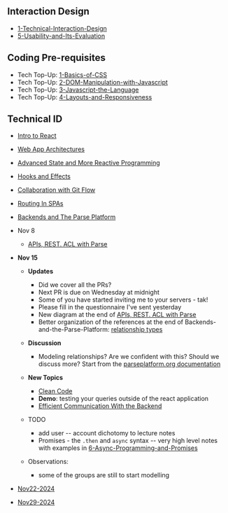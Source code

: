 ## Interaction Design
- [1-Technical-Interaction-Design](Lectures/1-Technical-Interaction-Design.pdf)
- [5-Usability-and-Its-Evaluation](Lectures/5-Usability-and-Its-Evaluation.md)

## Coding Pre-requisites
- Tech Top-Up: [1-Basics-of-CSS](Tech-TopUps/1-Basics-of-CSS.md)
- Tech Top-Up: [2-DOM-Manipulation-with-Javascript](Tech-TopUps/2-DOM-Manipulation-with-Javascript.md)
- Tech Top-Up: [3-Javascript-the-Language](Tech-TopUps/3-Javascript-the-Language.md)
- Tech Top-Up: [4-Layouts-and-Responsiveness](Tech-TopUps/4-Layouts-and-Responsiveness.md)

  
## Technical ID
- [Intro to React](Lectures/Intro-to-React.md)
- [Web App Architectures](Lectures/Web-App-Architectures.md)
- [Advanced State and More Reactive Programming](Advanced-State-and-More-Reactive-Programming.md)
- [Hooks and Effects](Lectures/Hooks-and-Effects.md)
- [Collaboration with Git Flow](Lectures/Collaboration-with-Git-Flow.md)
- [Routing In SPAs](Lectures/Routing-In-SPAs.md)
- [Backends and The Parse Platform](Lectures/Backends-and-the-Parse-Platform.md)
- Nov 8
	- [APIs, REST. ACL with Parse](Lectures/APIs,%20REST.%20ACL%20with%20Parse.md)

- **Nov 15**
	- **Updates** 
		- Did we cover all the PRs? 
		- Next PR is due on Wednesday at midnight
		- Some of you have started inviting me to your servers - tak!
		- Please fill in the questionnaire I've sent yesterday
		- New diagram at the end of [APIs, REST. ACL with Parse](Lectures/APIs,%20REST.%20ACL%20with%20Parse.md) 
		- Better organization of the references at the end of Backends-and-the-Parse-Platform: [relationship types](https://docs.parseplatform.org/js/guide/#relations)
	- **Discussion**
		- Modeling relationships? Are we confident with this? Should we discuss more? Start from the [parseplatform.org documentation]([Relationships](https://docs.parseplatform.org/js/guide/#relations))

	- **New Topics**
		- [Clean Code](Coding-Guidelines.md) 
		- **Demo**: testing your queries outside of the react application
		- [Efficient Communication With the Backend](Lectures/Efficient%20Communication%20With%20the%20Backend.md)
	- TODO
		- add user -- account dichotomy to lecture notes
		- Promises - the `.then` and `async` syntax -- very high level notes with examples in [6-Async-Programming-and-Promises](Tech-TopUps/6-Async-Programming-and-Promises.md)
	- Observations:
		- some of the groups are still to start modelling 

- [Nov22-2024](Nov22-2024.md)
- [Nov29-2024](Nov29-2024.md)
